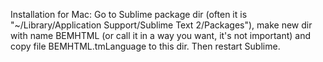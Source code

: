 Installation for Mac:
Go to Sublime package dir (often it is "~/Library/Application Support/Sublime Text 2/Packages"), make new dir with name BEMHTML (or call it in a way you want, it's not important) and copy file BEMHTML.tmLanguage to this dir. Then restart Sublime.
